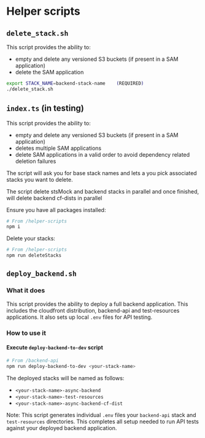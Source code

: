 # Helper scripts

## `delete_stack.sh`

This script provides the ability to:

- empty and delete any versioned S3 buckets (if present in a SAM application)
- delete the SAM application

```bash
export STACK_NAME=backend-stack-name    (REQUIRED)
./delete_stack.sh
```

## `index.ts` (in testing)

This script provides the ability to:

- empty and delete any versioned S3 buckets (if present in a SAM application)
- deletes multiple SAM applications
- delete SAM applications in a valid order to avoid dependency related deletion failures

The script will ask you for base stack names and lets a you pick associated stacks you want to delete.

The script delete stsMock and backend stacks in parallel and once finished, will delete backend cf-dists in parallel

Ensure you have all packages installed:

```bash
# From /helper-scripts
npm i
```

Delete your stacks:

```bash
# From /helper-scripts
npm run deleteStacks
```

## `deploy_backend.sh`

### What it does

This script provides the ability to deploy a full backend application. This includes the cloudfront distribution, backend-api and test-resources applications. It also sets up local `.env` files for API testing.

### How to use it

#### Execute `deploy-backend-to-dev` script

```bash
# From /backend-api
npm run deploy-backend-to-dev <your-stack-name>
```

The deployed stacks will be named as follows:

- `<your-stack-name>-async-backend`
- `<your-stack-name>-test-resources`
- `<your-stack-name>-async-backend-cf-dist`

Note: This script generates individual `.env` files your `backend-api` stack and `test-resources` directories. This completes all setup needed to run API tests against your deployed backend application.

